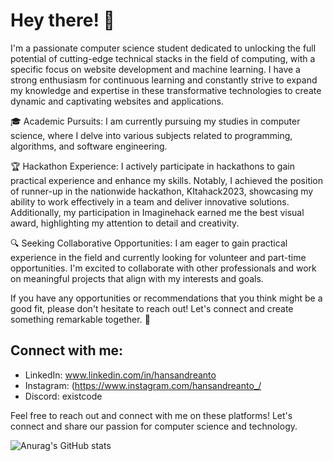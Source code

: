 # Hey there! 👋

I'm a passionate computer science student dedicated to unlocking the full potential of cutting-edge technical stacks in the field of computing, with a specific focus on website development and machine learning. I have a strong enthusiasm for continuous learning and constantly strive to expand my knowledge and expertise in these transformative technologies to create dynamic and captivating websites and applications.

🎓 Academic Pursuits: I am currently pursuing my studies in computer science, where I delve into various subjects related to programming, algorithms, and software engineering. 

🏆 Hackathon Experience: I actively participate in hackathons to gain practical experience and enhance my skills. Notably, I achieved the position of runner-up in the nationwide hackathon, KItahack2023, showcasing my ability to work effectively in a team and deliver innovative solutions. Additionally, my participation in Imaginehack earned me the best visual award, highlighting my attention to detail and creativity.

🔍 Seeking Collaborative Opportunities: I am eager to gain practical experience in the field and currently looking for volunteer and part-time opportunities. I'm excited to collaborate with other professionals and work on meaningful projects that align with my interests and goals.

If you have any opportunities or recommendations that you think might be a good fit, please don't hesitate to reach out! Let's connect and create something remarkable together. 🌟

## Connect with me:
- LinkedIn: www.linkedin.com/in/hansandreanto
- Instagram: (https://www.instagram.com/hansandreanto_/
- Discord: existcode

Feel free to reach out and connect with me on these platforms! Let's connect and share our passion for computer science and technology.

![Anurag's GitHub stats](https://github-readme-stats.vercel.app/api?username=ExistCode&show_icons=true&theme=radical)
